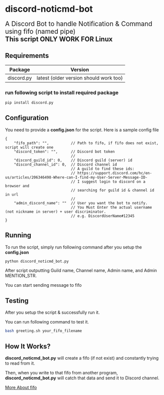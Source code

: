 
# discord-noticmd-bot

<span style="font-size:1.5em;">
A Discord Bot to handle Notification & Command using fifo (named pipe)
</span>
</br>
<span style="font-size:1.5em;">
<strong>This script ONLY WORK FOR Linux</strong>
</span>


## Requirements

| Package    | Version                                |
|------------|----------------------------------------|
| discord.py | latest (older version should work too) |

### run following script to install required package
```sh
pip install discord.py
```

## Configuration

You need to provide a **config.json** for the script.
Here is a sample config file
```
{
    "fifo_path": "",          // Path to fifo, if fifo does not exist, script will create one
    "discord_token": "",      // Discord bot token
                              // 
    "discord_guild_id": 0,    // Discord guild (server) id
    "discord_channel_id": 0,  // Discord channel id
                              // A guild to find these ids:
                              // https://support.discord.com/hc/en-us/articles/206346498-Where-can-I-find-my-User-Server-Message-ID-
                              // I suggest login to discord on a browser and
                              // searching for guild id & channel id in url
                              // 
    "admin_discord_name": ""  // User you want the bot to notify.
                              // You Must Enter the actual username (not nickname in server) + user discriminator.
                              // e.g. DiscordUserName#12345
}
```


## Running

To run the script, simply run following command after you setup the **config.json**
```sh
python discord_noticmd_bot.py
```
After script outputting Guild name, Channel name, Admin name, and Admin MENTION_STR.

You can start sending message to fifo


## Testing

After you setup the script & successfully run it.

You can run following command to test it.

```sh
bash greeting.sh your_fifo_filename
```


## How It Works?

**discord_noticmd_bot.py** will create a fifo (if not exist) and constantly trying to read from it.

Then, when you write to that fifo from another program, **discord_noticmd_bot.py** will catch that data and send it to Discord channel. 

[More About fifo](https://linux.die.net/man/7/fifo)

